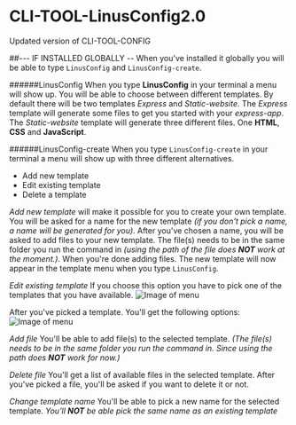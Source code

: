 # CLI-TOOL-LinusConfig2.0
Updated version of CLI-TOOL-CONFIG


##--- IF INSTALLED GLOBALLY -- 
When you've installed it globally you will be able to type ```LinusConfig``` and ```LinusConfig-create```.

######LinusConfig
When you type **LinusConfig** in your terminal a menu will show up. You will be able to choose between different templates. By default there will be two templates *Express* and *Static-website*.
The *Express* template will generate some files to get you started with your *express-app*. 
The *Static-website* template will generate three different files. One **HTML**, **CSS** and **JavaScript**.

######LinusConfig-create
When you type ```LinusConfig-create``` in your terminal a menu will show up with three different alternatives.
  - Add new template
  - Edit existing template
  - Delete a template
 
*Add new template* will make it possible for you to create your own template. You will be asked for a name for the new template *(if you don't pick a name, a name will be generated for you)*.
After you've chosen a name, you will be asked to add files to your new template. The file(s) needs to be in the same folder you run the command in *(using the path of the file does **NOT** work at the moment.)*.
When you're done adding files. The new template will now appear in the template menu when you type ```LinusConfig```.

*Edit existing template*
If you choose this option you have to pick one of the templates that you have available.
![Image of menu](https://gyazo.com/be66c4d4c9f026edf1ed6de16eb6b16f)

After you've picked a template.
You'll get the following options:
![Image of menu](https://gyazo.com/6ccaeeb27ee4f0222ac3ce8e265f9d89)

*Add file*
You'll be able to add file(s) to the selected template. *(The file(s) needs to be in the same folder you run the command in. Since using the path does **NOT** work for now.)*

*Delete file*
You'll get a list of available files in the selected template.
After you've picked a file, you'll be asked if you want to delete it or not.

*Change template name*
You'll be able to pick a new name for the selected template.
*You'll **NOT** be able pick the same name as an existing template*


